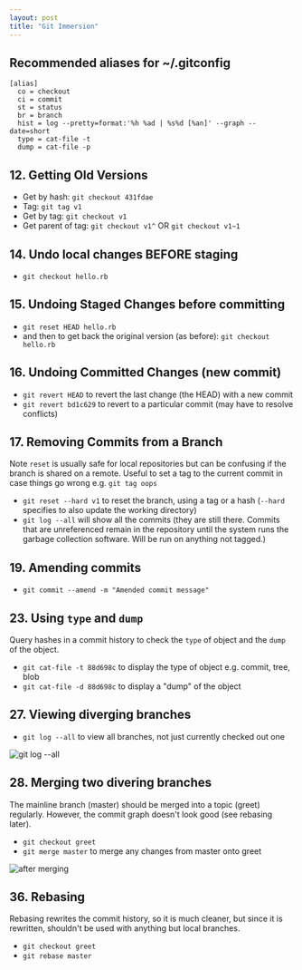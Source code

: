 ```yaml
---
layout: post
title: "Git Immersion"
---
```


## Recommended aliases for ~/.gitconfig

```
[alias]
  co = checkout
  ci = commit
  st = status
  br = branch
  hist = log --pretty=format:'%h %ad | %s%d [%an]' --graph --date=short
  type = cat-file -t
  dump = cat-file -p
```

## 12. Getting Old Versions

- Get by hash: `git checkout 431fdae`
- Tag: `git tag v1`
- Get by tag: `git checkout v1`
- Get parent of tag: `git checkout v1^` OR `git checkout v1~1`

## 14. Undo local changes BEFORE staging

- `git checkout hello.rb`

## 15. Undoing Staged Changes before committing

- `git reset HEAD hello.rb`
- and then to get back the original version (as before): `git checkout hello.rb`

## 16. Undoing Committed Changes (new commit)

- `git revert HEAD` to revert the last change (the HEAD) with a new commit
- `git revert bd1c629` to revert to a particular commit (may have to resolve conflicts)

## 17. Removing Commits from a Branch

Note `reset` is usually safe for local repositories but can be confusing if the branch is shared on a remote. Useful to set a tag to the current commit in case things go wrong e.g. `git tag oops`

- `git reset --hard v1` to reset the branch, using a tag or a hash (`--hard` specifies to also update the working directory)
- `git log --all` will show all the commits (they are still there. Commits that are unreferenced remain in the repository until the system runs the garbage collection software. Will be run on anything not tagged.)

## 19. Amending commits

- `git commit --amend -m "Amended commit message"`

## 23. Using `type` and `dump`

Query hashes in a commit history to check the `type` of object and the `dump` of the object.

- `git cat-file -t 88d698c` to display the type of object e.g. commit, tree, blob
- `git cat-file -d 88d698c` to display a "dump" of the object

## 27. Viewing diverging branches

- `git log --all` to view all branches, not just currently checked out one

![git log --all](https://www.dropbox.com/s/jthdzitim2qdnsi/Screenshot%202020-06-13%2021.31.01.png?raw=1)

## 28. Merging two divering branches

The mainline branch (master) should be merged into a topic (greet) regularly. However, the commit graph doesn't look good (see rebasing later).

- `git checkout greet`
- `git merge master` to merge any changes from master onto greet

![after merging](https://www.dropbox.com/s/qk4qrqnv6slqurd/Screenshot%202020-06-13%2021.34.00.png?raw=1)

## 36. Rebasing

Rebasing rewrites the commit history, so it is much cleaner, but since it is rewritten, shouldn't be used with anything but local branches.

- `git checkout greet`
- `git rebase master`
